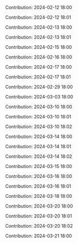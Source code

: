 Contribution: 2024-02-12 18:00

Contribution: 2024-02-12 18:01

Contribution: 2024-02-13 18:00

Contribution: 2024-02-13 18:01

Contribution: 2024-02-15 18:00

Contribution: 2024-02-16 18:00

Contribution: 2024-02-17 18:00

Contribution: 2024-02-17 18:01

Contribution: 2024-02-29 18:00

Contribution: 2024-03-03 18:00

Contribution: 2024-03-10 18:00

Contribution: 2024-03-10 18:01

Contribution: 2024-03-10 18:02

Contribution: 2024-03-14 18:00

Contribution: 2024-03-14 18:01

Contribution: 2024-03-14 18:02

Contribution: 2024-03-15 18:00

Contribution: 2024-03-16 18:00

Contribution: 2024-03-16 18:01

Contribution: 2024-03-18 18:00

Contribution: 2024-03-20 18:00

Contribution: 2024-03-20 18:01

Contribution: 2024-03-20 18:02

Contribution: 2024-03-21 18:00

